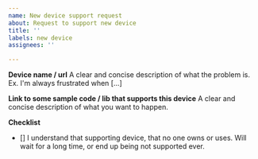 ```yaml
---
name: New device support request
about: Request to support new device
title: ''
labels: new device
assignees: ''

---
```


**Device name / url**
A clear and concise description of what the problem is. Ex. I'm always frustrated when [...]

**Link to some sample code / lib that supports this device**
A clear and concise description of what you want to happen.


**Checklist**
- [] I understand that supporting device, that no one owns or uses. Will wait for a long time, or end up being not supported ever.
